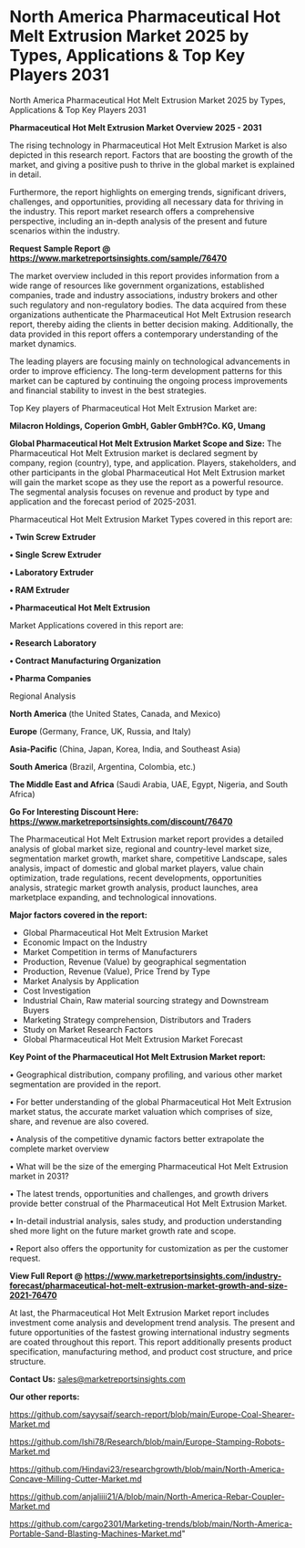 # North America Pharmaceutical Hot Melt Extrusion Market 2025 by Types, Applications & Top Key Players 2031
North America Pharmaceutical Hot Melt Extrusion Market 2025 by Types, Applications & Top Key Players 2031

<Strong> Pharmaceutical Hot Melt Extrusion Market Overview 2025 - 2031</strong>

The rising technology in Pharmaceutical Hot Melt Extrusion Market is also depicted in this research report. Factors that are boosting the growth of the market, and giving a positive push to thrive in the global market is explained in detail.

Furthermore, the report highlights on emerging trends, significant drivers, challenges, and opportunities, providing all necessary data for thriving in the industry. This report market research offers a comprehensive perspective, including an in-depth analysis of the present and future scenarios within the industry.

<strong>Request Sample Report @ <a href=https://www.marketreportsinsights.com/sample/76470>https://www.marketreportsinsights.com/sample/76470</a></strong>

The market overview included in this report provides information from a wide range of resources like government organizations, established companies, trade and industry associations, industry brokers and other such regulatory and non-regulatory bodies. The data acquired from these organizations authenticate the Pharmaceutical Hot Melt Extrusion research report, thereby aiding the clients in better decision making. Additionally, the data provided in this report offers a contemporary understanding of the market dynamics.

The leading players are focusing mainly on technological advancements in order to improve efficiency. The long-term development patterns for this market can be captured by continuing the ongoing process improvements and financial stability to invest in the best strategies.

Top Key players of Pharmaceutical Hot Melt Extrusion Market are:

<strong>Milacron Holdings, Coperion GmbH, Gabler GmbH?Co. KG, Umang</strong>

<strong><b>Global Pharmaceutical Hot Melt Extrusion Market Scope and Size:</b></strong>
The Pharmaceutical Hot Melt Extrusion market is declared segment by company, region (country), type, and application. Players, stakeholders, and other participants in the global Pharmaceutical Hot Melt Extrusion market will gain the market scope as they use the report as a powerful resource. The segmental analysis focuses on revenue and product by type and application and the forecast period of 2025-2031.

Pharmaceutical Hot Melt Extrusion Market Types covered in this report are:

<strong>• Twin Screw Extruder

• Single Screw Extruder

• Laboratory Extruder

• RAM Extruder

• Pharmaceutical Hot Melt Extrusion</strong>

Market Applications covered in this report are:

<strong>• Research Laboratory

• Contract Manufacturing Organization

• Pharma Companies</strong> 

Regional Analysis

<strong>North America</strong> (the United States, Canada, and Mexico)

<strong>Europe</strong> (Germany, France, UK, Russia, and Italy)

<strong>Asia-Pacific</strong> (China, Japan, Korea, India, and Southeast Asia)

<strong>South America</strong> (Brazil, Argentina, Colombia, etc.)

<strong>The Middle East and Africa</strong> (Saudi Arabia, UAE, Egypt, Nigeria, and South Africa)

<strong>Go For Interesting Discount Here: <a href=https://www.marketreportsinsights.com/discount/76470>https://www.marketreportsinsights.com/discount/76470</a></strong>

The Pharmaceutical Hot Melt Extrusion market report provides a detailed analysis of global market size, regional and country-level market size, segmentation market growth, market share, competitive Landscape, sales analysis, impact of domestic and global market players, value chain optimization, trade regulations, recent developments, opportunities analysis, strategic market growth analysis, product launches, area marketplace expanding, and technological innovations.

<strong><b>Major factors covered in the report:</b></strong>
<ul>
  <li>Global Pharmaceutical Hot Melt Extrusion Market </li>
  <li>Economic Impact on the Industry</li>
  <li>Market Competition in terms of Manufacturers</li>
  <li>Production, Revenue (Value) by geographical segmentation</li>
  <li>Production, Revenue (Value), Price Trend by Type</li>
  <li>Market Analysis by Application</li>
  <li>Cost Investigation</li>
  <li>Industrial Chain, Raw material sourcing strategy and Downstream Buyers</li>
  <li>Marketing Strategy comprehension, Distributors and Traders</li>
  <li>Study on Market Research Factors</li>
  <li>Global Pharmaceutical Hot Melt Extrusion Market Forecast</li>
</ul>

<strong><b>Key Point of the Pharmaceutical Hot Melt Extrusion Market report:</b></strong>

• Geographical distribution, company profiling, and various other market segmentation are provided in the report.

• For better understanding of the global Pharmaceutical Hot Melt Extrusion market status, the accurate market valuation which comprises of size, share, and revenue are also covered.

• Analysis of the competitive dynamic factors better extrapolate the complete market overview

• What will be the size of the emerging Pharmaceutical Hot Melt Extrusion market in 2031?

• The latest trends, opportunities and challenges, and growth drivers provide better construal of the Pharmaceutical Hot Melt Extrusion Market.

• In-detail industrial analysis, sales study, and production understanding shed more light on the future market growth rate and scope.

• Report also offers the opportunity for customization as per the customer request.

<strong><b>View Full Report @ <a href=https://www.marketreportsinsights.com/industry-forecast/pharmaceutical-hot-melt-extrusion-market-growth-and-size-2021-76470>https://www.marketreportsinsights.com/industry-forecast/pharmaceutical-hot-melt-extrusion-market-growth-and-size-2021-76470</a></b></strong>


At last, the Pharmaceutical Hot Melt Extrusion Market report includes investment come analysis and development trend analysis. The present and future opportunities of the fastest growing international industry segments are coated throughout this report. This report additionally presents product specification, manufacturing method, and product cost structure, and price structure.

<strong>Contact Us:</strong>
sales@marketreportsinsights.com

<strong>Our other reports:</strong>

<a href=https://github.com/sayysaif/search-report/blob/main/Europe-Coal-Shearer-Market.md>https://github.com/sayysaif/search-report/blob/main/Europe-Coal-Shearer-Market.md</a>

<a href=https://github.com/Ishi78/Research/blob/main/Europe-Stamping-Robots-Market.md>https://github.com/Ishi78/Research/blob/main/Europe-Stamping-Robots-Market.md</a>

<a href=https://github.com/Hindavi23/researchgrowth/blob/main/North-America-Concave-Milling-Cutter-Market.md>https://github.com/Hindavi23/researchgrowth/blob/main/North-America-Concave-Milling-Cutter-Market.md</a>

<a href=https://github.com/anjaliiii21/A/blob/main/North-America-Rebar-Coupler-Market.md>https://github.com/anjaliiii21/A/blob/main/North-America-Rebar-Coupler-Market.md</a>

<a href=https://github.com/cargo2301/Marketing-trends/blob/main/North-America-Portable-Sand-Blasting-Machines-Market.md>https://github.com/cargo2301/Marketing-trends/blob/main/North-America-Portable-Sand-Blasting-Machines-Market.md</a>"
